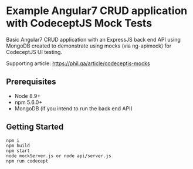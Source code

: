 # Example Angular7 CRUD application with CodeceptJS Mock Tests

Basic Angular7 CRUD application with an ExpressJS back end API using MongoDB created to demonstrate using mocks (via ng-apimock) for CodeceptJS UI testing.

Supporting article: https://phil.qa/article/codeceptjs-mocks

## Prerequisites ##

- Node 8.9+
- npm 5.6.0+
- MongoDB (if you intend to run the back end API)

## Getting Started

```
npm i
npm build
npm start
node mockServer.js or node api/server.js
npm run codecept
```
